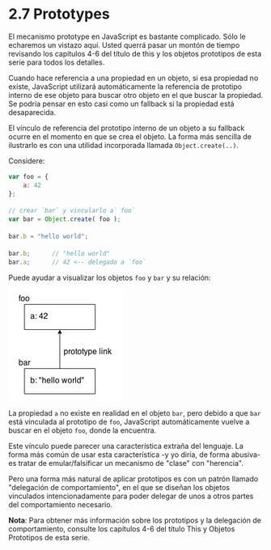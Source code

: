 # 2.7 Prototypes

El mecanismo prototype en JavaScript es bastante complicado. Sólo le echaremos un vistazo aquí. Usted querrá pasar un montón de tiempo revisando los capítulos 4-6 del título de this y los objetos prototipos de esta serie para todos los detalles.

Cuando hace referencia a una propiedad en un objeto, si esa propiedad no existe, JavaScript utilizará automáticamente la referencia de prototipo interno de ese objeto para buscar otro objeto en el que buscar la propiedad. Se podría pensar en esto casi como un fallback si la propiedad está desaparecida.

El vínculo de referencia del prototipo interno de un objeto a su fallback ocurre en el momento en que se crea el objeto. La forma más sencilla de ilustrarlo es con una utilidad incorporada llamada `Object.create(..)`.

Considere:

```js
var foo = {
	a: 42
};

// crear `bar` y vincularlo a` foo`
var bar = Object.create( foo );

bar.b = "hello world";

bar.b;		// "hello world"
bar.a;		// 42 <-- delegado a `foo`
```

Puede ayudar a visualizar los objetos `foo` y `bar` y su relación:

![](../../assets/Captura07.png)

La propiedad `a` no existe en realidad en el objeto `bar`,  pero debido a que `bar` está vinculada al prototipo de `foo`, JavaScript automáticamente vuelve a buscar en el objeto `foo`, donde la encuentra.

Este vínculo puede parecer una característica extraña del lenguaje. La forma más común de usar esta característica -y yo diría, de forma abusiva- es tratar de emular/falsificar un mecanismo de "clase" con "herencia".

Pero una forma más natural de aplicar prototipos es con un patrón llamado "delegación de comportamiento", en el que se diseñan los objetos vinculados intencionadamente para poder delegar de unos a otros partes del comportamiento necesario.

**Nota**: Para obtener más información sobre los prototipos y la delegación de comportamiento, consulte los capítulos 4-6 del título This y Objetos Prototipos de esta serie.
